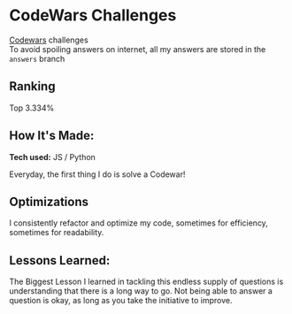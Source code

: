 # CodeWars Challenges

[Codewars](http://www.codewars.com/) challenges  
To avoid spoiling answers on internet, all my answers are stored in the `answers` branch

## Ranking
Top 3.334%

## How It's Made:

**Tech used:** 
JS / Python

Everyday, the first thing I do is solve a Codewar! 

## Optimizations

I consistently refactor and optimize my code, sometimes for efficiency, sometimes for readability. 

## Lessons Learned:

The Biggest Lesson I learned in tackling this endless supply of questions is understanding that there is a long way to go. Not being able to answer a question is okay, as long as you take the initiative to improve.
